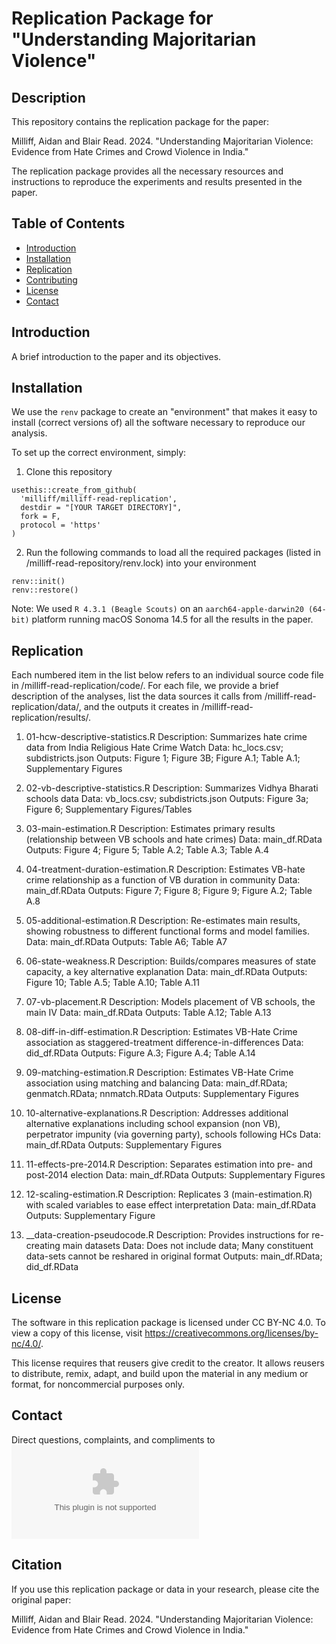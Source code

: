 # Replication Package for "Understanding Majoritarian Violence"

## Description

This repository contains the replication package for the paper:

Milliff, Aidan and Blair Read. 2024. "Understanding Majoritarian Violence: Evidence from Hate Crimes and Crowd Violence in India."

The replication package provides all the necessary resources and instructions to reproduce the experiments and results presented in the paper.

## Table of Contents

- [Introduction](#introduction)
- [Installation](#installation)
- [Replication](#replication)
- [Contributing](#contributing)
- [License](#license)
- [Contact](#contact)

## Introduction

A brief introduction to the paper and its objectives.

## Installation

We use the `renv` package to create an "environment" that makes it easy to install (correct versions of) all the software necessary to reproduce our analysis. 

To set up the correct environment, simply:

  1. Clone this repository
```
usethis::create_from_github(
  'milliff/milliff-read-replication',
  destdir = "[YOUR TARGET DIRECTORY]",
  fork = F,
  protocol = 'https'
)
```
  2. Run the following commands to load all the required packages (listed in /milliff-read-repository/renv.lock) into your environment
```
renv::init()
renv::restore()
```

Note: We used `R 4.3.1 (Beagle Scouts)` on an `aarch64-apple-darwin20 (64-bit)` platform running macOS Sonoma 14.5 for all the results in the paper.

## Replication

Each numbered item in the list below refers to an individual source code file in /milliff-read-replication/code/. For each file, we provide a brief description of the analyses, list the data sources it calls from /milliff-read-replication/data/, and the outputs it creates in /milliff-read-replication/results/.

1. 01-hcw-descriptive-statistics.R
    Description: Summarizes hate crime data from India Religious Hate Crime Watch
    Data: hc_locs.csv; subdistricts.json
    Outputs: Figure 1; Figure 3B; Figure A.1; Table A.1; Supplementary Figures

2. 02-vb-descriptive-statistics.R
    Description: Summarizes Vidhya Bharati schools data
    Data: vb_locs.csv; subdistricts.json
    Outputs: Figure 3a; Figure 6; Supplementary Figures/Tables

3. 03-main-estimation.R
    Description: Estimates primary results (relationship between VB schools and hate crimes)
    Data: main_df.RData
    Outputs: Figure 4; Figure 5; Table A.2; Table A.3; Table A.4

4. 04-treatment-duration-estimation.R
    Description: Estimates VB-hate crime relationship as a function of VB duration in community
    Data: main_df.RData
    Outputs: Figure 7; Figure 8; Figure 9; Figure A.2; Table A.8

 5. 05-additional-estimation.R
    Description: Re-estimates main results, showing robustness to different functional forms and model families.
    Data: main_df.RData
    Outputs: Table A6; Table A7

6. 06-state-weakness.R
    Description: Builds/compares measures of state capacity, a key alternative explanation
    Data: main_df.RData
    Outputs: Figure 10; Table A.5; Table A.10; Table A.11

7. 07-vb-placement.R
    Description: Models placement of VB schools, the main IV
    Data: main_df.RData
    Outputs: Table A.12; Table A.13

8. 08-diff-in-diff-estimation.R
    Description: Estimates VB-Hate Crime association as staggered-treatment difference-in-differences
    Data: did_df.RData
    Outputs: Figure A.3; Figure A.4; Table A.14

9. 09-matching-estimation.R
    Description: Estimates VB-Hate Crime association using matching and balancing
    Data: main_df.RData; genmatch.RData; nnmatch.RData
    Outputs: Supplementary Figures

10. 10-alternative-explanations.R
    Description: Addresses additional alternative explanations including school expansion (non VB), perpetrator impunity (via governing party), schools following HCs
    Data: main_df.RData
    Outputs: Supplementary Figures

11. 11-effects-pre-2014.R
    Description: Separates estimation into pre- and post-2014 election
    Data: main_df.RData
    Outputs: Supplementary Figures

12. 12-scaling-estimation.R
    Description: Replicates 3 (main-estimation.R) with scaled variables to ease effect interpretation
    Data: main_df.RData
    Outputs: Supplementary Figure

13. __data-creation-pseudocode.R
    Description: Provides instructions for re-creating main datasets
    Data: Does not include data; Many constituent data-sets cannot be reshared in original format
    Outputs: main_df.RData; did_df.RData

## License

The software in this replication package is licensed under CC BY-NC 4.0. To view a copy of this license, visit https://creativecommons.org/licenses/by-nc/4.0/.

This license requires that reusers give credit to the creator. It allows reusers to distribute, remix, adapt, and build upon the material in any medium or format, for noncommercial purposes only.

## Contact

Direct questions, complaints, and compliments to ![Aidan Milliff](mailto:milliff.a@gmail.com)

## Citation

If you use this replication package or data in your research, please cite the original paper:

Milliff, Aidan and Blair Read. 2024. "Understanding Majoritarian Violence: Evidence from Hate Crimes and Crowd Violence in India."

